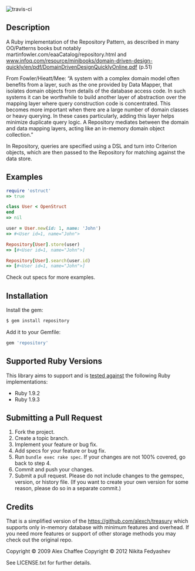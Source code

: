 
![travis-ci](http://travis-ci.org/nfedyashev/repository.png)

Description
--------

A Ruby implementation of the Repository Pattern, as described in many OO/Patterns books but notably martinfowler.com/eaaCatalog/repository.html and www.infoq.com/resource/minibooks/domain-driven-design-quickly/en/pdf/DomainDrivenDesignQuicklyOnline.pdf (p.51)

From Fowler/Hieatt/Mee: “A system with a complex domain model often benefits from a layer, such as the one provided by Data Mapper, that isolates domain objects from details of the database access code. In such systems it can be worthwhile to build another layer of abstraction over the mapping layer where query construction code is concentrated. This becomes more important when there are a large number of domain classes or heavy querying. In these cases particularly, adding this layer helps minimize duplicate query logic. A Repository mediates between the domain and data mapping layers, acting like an in-memory domain object collection.”

In Repository, queries are specified using a DSL and turn into Criterion objects, which are then passed to the Repository for matching against the data store.

Examples
--------

``` ruby
require 'ostruct'
=> true

class User < OpenStruct
end
=> nil

user = User.new(id: 1, name: 'John')
=> #<User id=1, name="John">

Repository[User].store(user)
=> [#<User id=1, name="John">]

Repository[User].search(user.id)
=> [#<User id=1, name="John">]

```

Check out specs for more examples.

Installation
-------

Install the gem:

``` bash
$ gem install repository
```

Add it to your Gemfile:

``` ruby
gem 'repository'
```

Supported Ruby Versions
-------

[travis]: http://travis-ci.org/nfedyashev/repository

This library aims to support and is [tested against][travis] the following Ruby
implementations:

* Ruby 1.9.2
* Ruby 1.9.3

Submitting a Pull Request
-------

1. Fork the project.
2. Create a topic branch.
3. Implement your feature or bug fix.
4. Add specs for your feature or bug fix.
5. Run `bundle exec rake spec`. If your changes are not 100% covered, go back to step 4.
6. Commit and push your changes.
7. Submit a pull request. Please do not include changes to the gemspec,
   version, or history file. (If you want to create your own version for some
   reason, please do so in a separate commit.)


Credits
-------

That is a simplified version of the https://github.com/alexch/treasury which supports only in-memory database with minimum features and overhead. If you need more features or support of other storage methods you may check out the original repo.


Copyright © 2009 Alex Chaffee
Copyright © 2012 Nikita Fedyashev

See LICENSE.txt for further details.

